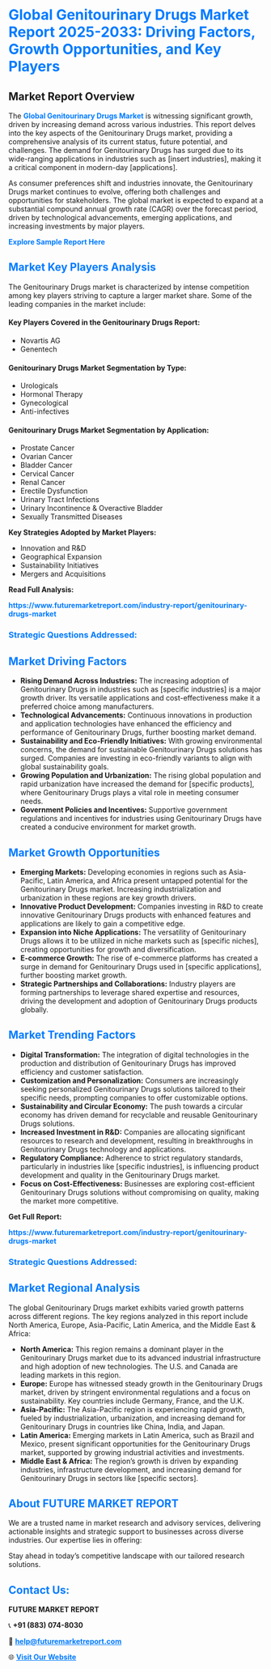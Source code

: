 <h1 style="color: #007BFF;">Global Genitourinary Drugs Market Report 2025-2033: Driving Factors, Growth Opportunities, and Key Players</h1>

<section id="overview">
<h2>Market Report Overview</h2>
<p>The <a href="https://www.futuremarketreport.com/industry-report/genitourinary-drugs-market" style="color: #007BFF; text-decoration: none;"><strong>Global Genitourinary Drugs Market</strong></a> is witnessing significant growth, driven by increasing demand across various industries. This report delves into the key aspects of the Genitourinary Drugs market, providing a comprehensive analysis of its current status, future potential, and challenges. The demand for Genitourinary Drugs has surged due to its wide-ranging applications in industries such as [insert industries], making it a critical component in modern-day [applications].</p>
<p>As consumer preferences shift and industries innovate, the Genitourinary Drugs market continues to evolve, offering both challenges and opportunities for stakeholders. The global market is expected to expand at a substantial compound annual growth rate (CAGR) over the forecast period, driven by technological advancements, emerging applications, and increasing investments by major players.</p>
</section>

<section id="overview">
<p><a href="https://www.futuremarketreport.com/request-sample/reportId=82671" style="color: #007BFF; text-decoration: none;"><strong>Explore Sample Report Here</strong></a></p>
</section>

<section id="key-players">
<h2 style="color: #007BFF;">Market Key Players Analysis</h2>
<p>The Genitourinary Drugs market is characterized by intense competition among key players striving to capture a larger market share. Some of the leading companies in the market include:</p>
<h4>Key Players Covered in the Genitourinary Drugs Report:</h4>
<ul><li>Novartis AG</li><li>Genentech</li></ul>
<h4>Genitourinary Drugs Market Segmentation by Type:</h4>
<ul><li>Urologicals</li><li>Hormonal Therapy</li><li>Gynecological</li><li>Anti-infectives</li></ul>

<h4>Genitourinary Drugs Market Segmentation by Application:</h4>
<ul><li>Prostate Cancer</li><li>Ovarian Cancer</li><li>Bladder Cancer</li><li>Cervical Cancer</li><li>Renal Cancer</li><li>Erectile Dysfunction</li><li>Urinary Tract Infections</li><li>Urinary Incontinence &amp; Overactive Bladder</li><li>Sexually Transmitted Diseases</li></ul>
<p><strong>Key Strategies Adopted by Market Players:</strong></p>
<ul>
<li>Innovation and R&D</li>
<li>Geographical Expansion</li>
<li>Sustainability Initiatives</li>
<li>Mergers and Acquisitions</li>
</ul>
</section>

<section>
<p><strong>Read Full Analysis: </strong></p><a href="https://www.futuremarketreport.com/industry-report/genitourinary-drugs-market" style="color: #007BFF; text-decoration: none;"><strong>https://www.futuremarketreport.com/industry-report/genitourinary-drugs-market</strong></a>
<h3 style="color: #007BFF;">Strategic Questions Addressed:</h3>
</section>

<section id="driving-factors">
<h2 style="color: #007BFF;">Market Driving Factors</h2>
<ul>
<li><strong>Rising Demand Across Industries:</strong> The increasing adoption of Genitourinary Drugs in industries such as [specific industries] is a major growth driver. Its versatile applications and cost-effectiveness make it a preferred choice among manufacturers.</li>
<li><strong>Technological Advancements:</strong> Continuous innovations in production and application technologies have enhanced the efficiency and performance of Genitourinary Drugs, further boosting market demand.</li>
<li><strong>Sustainability and Eco-Friendly Initiatives:</strong> With growing environmental concerns, the demand for sustainable Genitourinary Drugs solutions has surged. Companies are investing in eco-friendly variants to align with global sustainability goals.</li>
<li><strong>Growing Population and Urbanization:</strong> The rising global population and rapid urbanization have increased the demand for [specific products], where Genitourinary Drugs plays a vital role in meeting consumer needs.</li>
<li><strong>Government Policies and Incentives:</strong> Supportive government regulations and incentives for industries using Genitourinary Drugs have created a conducive environment for market growth.</li>
</ul>
</section>

<section id="growth-opportunities">
<h2 style="color: #007BFF;">Market Growth Opportunities</h2>
<ul>
<li><strong>Emerging Markets:</strong> Developing economies in regions such as Asia-Pacific, Latin America, and Africa present untapped potential for the Genitourinary Drugs market. Increasing industrialization and urbanization in these regions are key growth drivers.</li>
<li><strong>Innovative Product Development:</strong> Companies investing in R&D to create innovative Genitourinary Drugs products with enhanced features and applications are likely to gain a competitive edge.</li>
<li><strong>Expansion into Niche Applications:</strong> The versatility of Genitourinary Drugs allows it to be utilized in niche markets such as [specific niches], creating opportunities for growth and diversification.</li>
<li><strong>E-commerce Growth:</strong> The rise of e-commerce platforms has created a surge in demand for Genitourinary Drugs used in [specific applications], further boosting market growth.</li>
<li><strong>Strategic Partnerships and Collaborations:</strong> Industry players are forming partnerships to leverage shared expertise and resources, driving the development and adoption of Genitourinary Drugs products globally.</li>
</ul>
</section>

<section id="trending-factors">
<h2 style="color: #007BFF;">Market Trending Factors</h2>
<ul>
<li><strong>Digital Transformation:</strong> The integration of digital technologies in the production and distribution of Genitourinary Drugs has improved efficiency and customer satisfaction.</li>
<li><strong>Customization and Personalization:</strong> Consumers are increasingly seeking personalized Genitourinary Drugs solutions tailored to their specific needs, prompting companies to offer customizable options.</li>
<li><strong>Sustainability and Circular Economy:</strong> The push towards a circular economy has driven demand for recyclable and reusable Genitourinary Drugs solutions.</li>
<li><strong>Increased Investment in R&D:</strong> Companies are allocating significant resources to research and development, resulting in breakthroughs in Genitourinary Drugs technology and applications.</li>
<li><strong>Regulatory Compliance:</strong> Adherence to strict regulatory standards, particularly in industries like [specific industries], is influencing product development and quality in the Genitourinary Drugs market.</li>
<li><strong>Focus on Cost-Effectiveness:</strong> Businesses are exploring cost-efficient Genitourinary Drugs solutions without compromising on quality, making the market more competitive.</li>
</ul>
</section>

<section>
<p><strong>Get Full Report: </strong></p><a href="https://www.futuremarketreport.com/industry-report/genitourinary-drugs-market" style="color: #007BFF; text-decoration: none;"><strong>https://www.futuremarketreport.com/industry-report/genitourinary-drugs-market</strong></a>
<h3 style="color: #007BFF;">Strategic Questions Addressed:</h3>
</section>


<section id="regional-analysis">
<h2 style="color: #007BFF;">Market Regional Analysis</h2>
<p>The global Genitourinary Drugs market exhibits varied growth patterns across different regions. The key regions analyzed in this report include North America, Europe, Asia-Pacific, Latin America, and the Middle East & Africa:</p>
<ul>
<li><strong>North America:</strong> This region remains a dominant player in the Genitourinary Drugs market due to its advanced industrial infrastructure and high adoption of new technologies. The U.S. and Canada are leading markets in this region.</li>
<li><strong>Europe:</strong> Europe has witnessed steady growth in the Genitourinary Drugs market, driven by stringent environmental regulations and a focus on sustainability. Key countries include Germany, France, and the U.K.</li>
<li><strong>Asia-Pacific:</strong> The Asia-Pacific region is experiencing rapid growth, fueled by industrialization, urbanization, and increasing demand for Genitourinary Drugs in countries like China, India, and Japan.</li>
<li><strong>Latin America:</strong> Emerging markets in Latin America, such as Brazil and Mexico, present significant opportunities for the Genitourinary Drugs market, supported by growing industrial activities and investments.</li>
<li><strong>Middle East & Africa:</strong> The region’s growth is driven by expanding industries, infrastructure development, and increasing demand for Genitourinary Drugs in sectors like [specific sectors].</li>
</ul>
</section>

<footer>
<h2 style="color: #007BFF;">About FUTURE MARKET REPORT</h2>
<p>We are a trusted name in market research and advisory services, delivering actionable insights and strategic support to businesses across diverse industries. Our expertise lies in offering:</p>

<p>Stay ahead in today’s competitive landscape with our tailored research solutions.</p>

<h2 style="color: #007BFF;">Contact Us:</h2>
<p><strong>FUTURE MARKET REPORT</strong></p>
<p>📞 <strong>+91 (883) 074-8030</strong></p>
<p>📧 <strong><a href="mailto:help@futuremarketreport.com" style="color: #007BFF;">help@futuremarketreport.com</a></strong></p>
<p>🌐 <strong><a href="https://www.futuremarketreport.com/" style="color: #007BFF;">Visit Our Website</a></strong></p>
</footer>